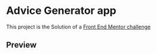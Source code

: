 # Advice Generator app

This project is the Solution of a <a href= "https://www.frontendmentor.io/challenges/advice-generator-app-QdUG-13db/hub" > Front End Mentor challenge </a>

<h2> Preview </h2>



